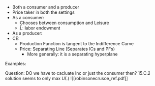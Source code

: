 * Both a consumer and a producer 
* Price taker in both the settings 
* As a consumer: 
	* Chooses between consumption and Leisure 
	* $\bar{L}$: labor endowment 
* As a producer: 
* CE: 
	* Production Function is tangent to the Indifference Curve 
	* Price: Separating Line (Separates ICs and PFs)
		* More generally: it is a separating hyperplane 


Examples: 



Question: DO we have to cacluate Inc or just the consumer then? 15.C.2 solution seems to only max U(.)
![[robinsonecrusoe_ref.pdf]]
